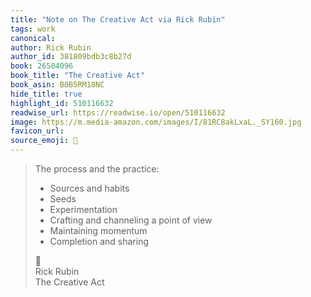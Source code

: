 ```yaml
---
title: "Note on The Creative Act via Rick Rubin"
tags: work
canonical: 
author: Rick Rubin
author_id: 381809bdb3c8b27d
book: 26504096
book_title: "The Creative Act"
book_asin: B0B5RM18NC
hide_title: true
highlight_id: 510116632
readwise_url: https://readwise.io/open/510116632
image: https://m.media-amazon.com/images/I/81RC8akLxaL._SY160.jpg
favicon_url: 
source_emoji: 📕
---
```


> The process and the practice:
> 
> - Sources and habits
> - Seeds
> - Experimentation
> - Crafting and channeling a point of view
> - Maintaining momentum
> - Completion and sharing
> <div class="quoteback-footer"><div class="quoteback-avatar"><span class="mini-emoji"> 📕</span></div><div class="quoteback-metadata"><div class="metadata-inner"><span style="display:none">FROM:</span><div aria-label="Rick Rubin" class="quoteback-author"> Rick Rubin</div><div aria-label="The Creative Act" class="quoteback-title"> The Creative Act</div></div></div></div>